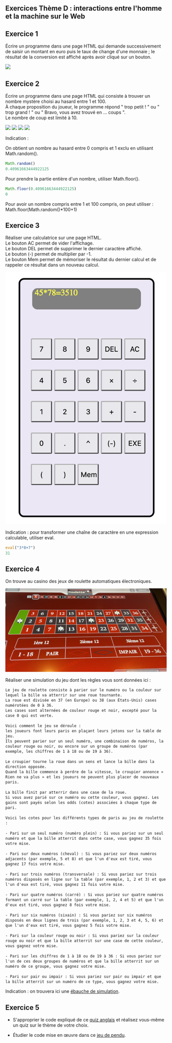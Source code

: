 ## Exercices Thème D : interactions entre l'homme et la machine sur le Web

## Exercice 1

Écrire un programme dans une page HTML qui demande successivement de saisir un montant en euro puis le taux de change d'une monnaie ; le résultat de la conversion est affiché après avoir cliqué sur un bouton.

<img src="assets/programme1.png"> 


## Exercice 2

Écrire un programme dans une page HTML qui consiste à trouver un nombre mystère choisi au hasard entre 1 et 100.   
À chaque proposition du joueur, le programme répond " trop petit ! " ou " trop grand ! " ou " Bravo, vous avez trouvé en ... coups ".   
Le nombre de coup est limité à 10.

<img src="assets/programme2_tropbas.png"> 
<img src="assets/programme2_tropgrand.png"> 
<img src="assets/programme2_bravo.png"> 
<img src="assets/programme2_perdu.png"> 

Indication : 

On obtient un nombre au hasard entre 0 compris et 1 exclu en utilisant Math.random().

```js
Math.random()
0.40961663444922125
```
Pour prendre la partie entière d'un nombre, utiliser Math.floor().

```js
Math.floor(0.40961663444922125)
0
```

Pour avoir un nombre compris entre 1 et 100 compris, on peut utiliser : Math.floor(Math.random()*100+1) 

## Exercice 3

Réaliser une calculatrice sur une page HTML.  
Le bouton AC permet de vider l'affichage.  
Le bouton DEL permet de supprimer le dernier caractère affiché.   
Le bouton (-) permet de multiplier par -1.  
Le bouton Mem permet de mémoriser le résultat du dernier calcul et de rappeler ce résultat dans un nouveau calcul.

<img src="assets/calculatrice.png"> 

Indication : pour transformer une chaîne de caractère en une expression calculable, utiliser eval.

```js
eval("3*8+7")
31
```

## Exercice 4

On trouve au casino des jeux de roulette automatiques électroniques.

<img src="assets/roulette.jpeg">

Réaliser une simulation du jeu dont les règles vous sont données ici : 

```Pyhton
Le jeu de roulette consiste à parier sur le numéro ou la couleur sur lequel la bille va atterrir sur une roue tournante.
La roue est divisée en 37 (en Europe) ou 38 (aux États-Unis) cases numérotées de 0 à 36.
Les cases sont alternées de couleur rouge et noir, excepté pour la case 0 qui est verte.

Voici comment le jeu se déroule :
les joueurs font leurs paris en plaçant leurs jetons sur la table de jeu.
Ils peuvent parier sur un seul numéro, une combinaison de numéros, la couleur rouge ou noir, ou encore sur un groupe de numéros (par exemple, les chiffres de 1 à 18 ou de 19 à 36).

Le croupier tourne la roue dans un sens et lance la bille dans la direction opposée.
Quand la bille commence à perdre de la vitesse, le croupier annonce « Rien ne va plus » et les joueurs ne peuvent plus placer de nouveaux paris.

La bille finit par atterrir dans une case de la roue. 
Si vous avez parié sur ce numéro ou cette couleur, vous gagnez. Les gains sont payés selon les odds (cotes) associées à chaque type de pari.

Voici les cotes pour les différents types de paris au jeu de roulette :

- Pari sur un seul numéro (numéro plein) : Si vous pariez sur un seul numéro et que la bille atterrit dans cette case, vous gagnez 35 fois votre mise.

- Pari sur deux numéros (cheval) : Si vous pariez sur deux numéros adjacents (par exemple, 5 et 8) et que l'un d'eux est tiré, vous gagnez 17 fois votre mise.

- Pari sur trois numéros (transversale) : Si vous pariez sur trois numéros disposés en ligne sur la table (par exemple, 1, 2 et 3) et que l'un d'eux est tiré, vous gagnez 11 fois votre mise.

- Pari sur quatre numéros (carré) : Si vous pariez sur quatre numéros formant un carré sur la table (par exemple, 1, 2, 4 et 5) et que l'un d'eux est tiré, vous gagnez 8 fois votre mise.

- Pari sur six numéros (sixain) : Si vous pariez sur six numéros disposés en deux lignes de trois (par exemple, 1, 2, 3 et 4, 5, 6) et que l'un d'eux est tiré, vous gagnez 5 fois votre mise.

- Pari sur la couleur rouge ou noir : Si vous pariez sur la couleur rouge ou noir et que la bille atterrit sur une case de cette couleur, vous gagnez votre mise.

- Pari sur les chiffres de 1 à 18 ou de 19 à 36 : Si vous pariez sur l'un de ces deux groupes de numéros et que la bille atterrit sur un numéro de ce groupe, vous gagnez votre mise.

- Pari sur pair ou impair : Si vous pariez sur pair ou impair et que la bille atterrit sur un numéro de ce type, vous gagnez votre mise.
```

Indication : on trouvera ici une [ébauche de simulation](http://isnangellier.alwaysdata.net/php/roulette/roulette.html).

## Exercice 5

- S'approprier le code expliqué de ce [quiz anglais](http://isnangellier.alwaysdata.net/php/Creation_quizz.html) et réalisez vous-même un quiz sur le thème de votre choix.

- Étudier le code mise en œuvre dans ce [jeu de pendu](http://isnangellier.alwaysdata.net/php/Lependu.html).